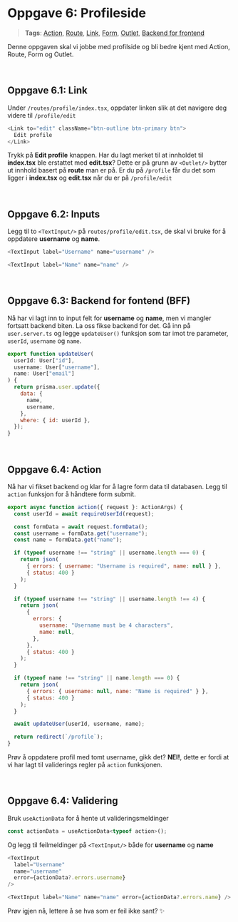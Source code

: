 # Oppgave 6: Profileside

> **Tags**: [Action](https://remix.run/docs/en/1.14.0/route/action), [Route](https://remix.run/docs/en/1.14.0/file-conventions/routes-files), [Link](https://remix.run/docs/en/1.14.0/components/link#react-router-link), [Form](https://remix.run/docs/en/1.14.0/components/form), [Outlet](https://remix.run/docs/en/1.14.0/components/outlet), [Backend for frontend](https://remix.run/docs/en/1.14.0/guides/bff)

Denne oppgaven skal vi jobbe med profilside og bli bedre kjent med Action, Route, Form og Outlet.

<br>

## Oppgave 6.1: Link

Under `/routes/profile/index.tsx`, oppdater linken slik at det navigere deg videre til `/profile/edit`

```js
<Link to="edit" className="btn-outline btn-primary btn">
  Edit profile
</Link>
```

Trykk på **Edit profile** knappen. Har du lagt merket til at innholdet til **index.tsx** ble erstattet med **edit.tsx**? Dette er på grunn av `<Outlet/>` bytter ut innhold basert på **route** man er på. Er du på `/profile` får du det som ligger i **index.tsx** og **edit.tsx** når du er på `/profile/edit`

<br>

## Oppgave 6.2: Inputs

Legg til to `<TextInput/>` på `routes/profile/edit.tsx`, de skal vi bruke for å oppdatere **username** og **name**.

```js
<TextInput label="Username" name="username" />
```

```js
<TextInput label="Name" name="name" />
```

<br>

## Oppgave 6.3: Backend for fontend (BFF)

Nå har vi lagt inn to input felt for **username** og **name**, men vi mangler fortsatt backend biten. La oss fikse backend for det. Gå inn på `user.server.ts` og legge `updateUser()` funksjon som tar imot tre parameter, `userId`, `username` og `name`.

```js
export function updateUser(
  userId: User["id"],
  username: User["username"],
  name: User["email"]
) {
  return prisma.user.update({
    data: {
      name,
      username,
    },
    where: { id: userId },
  });
}
```

<br>

## Oppgave 6.4: Action

Nå har vi fikset backend og klar for å lagre form data til databasen. Legg til `action` funksjon for å håndtere form submit.

```js
export async function action({ request }: ActionArgs) {
  const userId = await requireUserId(request);

  const formData = await request.formData();
  const username = formData.get("username");
  const name = formData.get("name");

  if (typeof username !== "string" || username.length === 0) {
    return json(
      { errors: { username: "Username is required", name: null } },
      { status: 400 }
    );
  }

  if (typeof username !== "string" || username.length !== 4) {
    return json(
      {
        errors: {
          username: "Username must be 4 characters",
          name: null,
        },
      },
      { status: 400 }
    );
  }

  if (typeof name !== "string" || name.length === 0) {
    return json(
      { errors: { username: null, name: "Name is required" } },
      { status: 400 }
    );
  }

  await updateUser(userId, username, name);

  return redirect(`/profile`);
}
```

Prøv å oppdatere profil med tomt username, gikk det? **NEI!**, dette er fordi at vi har lagt til validerings regler på `action` funksjonen.

<br>

## Oppgave 6.4: Validering

Bruk `useActionData` for å hente ut valideringsmeldinger

```js
const actionData = useActionData<typeof action>();
```

Og legg til feilmeldinger på `<TextInput/>` både for **username** og **name**

```js
<TextInput
  label="Username"
  name="username"
  error={actionData?.errors.username}
/>
```

```js
<TextInput label="Name" name="name" error={actionData?.errors.name} />
```

Prøv igjen nå, lettere å se hva som er feil ikke sant? ✨
